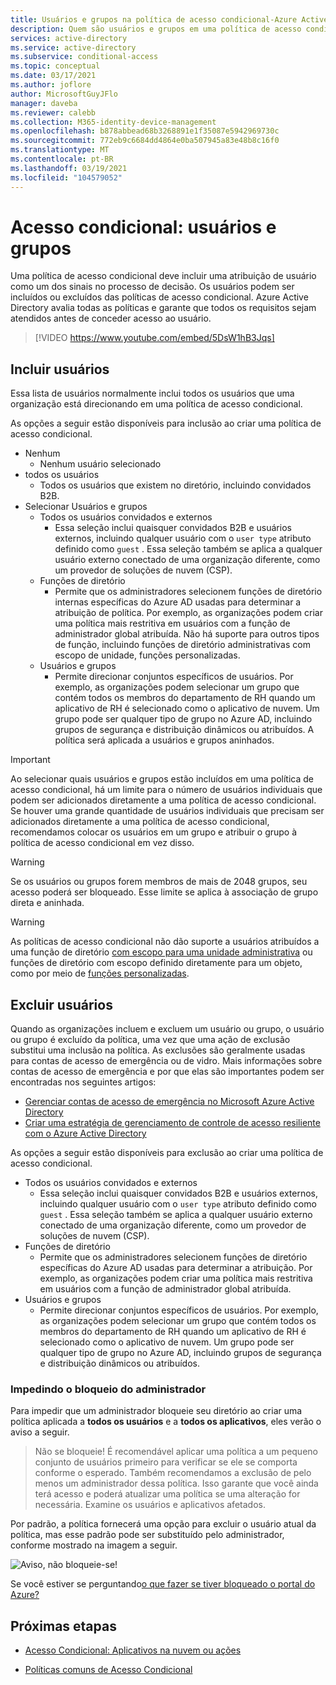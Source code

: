 ```yaml
---
title: Usuários e grupos na política de acesso condicional-Azure Active Directory
description: Quem são usuários e grupos em uma política de acesso condicional do Azure AD
services: active-directory
ms.service: active-directory
ms.subservice: conditional-access
ms.topic: conceptual
ms.date: 03/17/2021
ms.author: joflore
author: MicrosoftGuyJFlo
manager: daveba
ms.reviewer: calebb
ms.collection: M365-identity-device-management
ms.openlocfilehash: b878abbead68b3268891e1f35087e5942969730c
ms.sourcegitcommit: 772eb9c6684dd4864e0ba507945a83e48b8c16f0
ms.translationtype: MT
ms.contentlocale: pt-BR
ms.lasthandoff: 03/19/2021
ms.locfileid: "104579052"
---
```

# <a name="conditional-access-users-and-groups"></a>Acesso condicional: usuários e grupos

Uma política de acesso condicional deve incluir uma atribuição de usuário como um dos sinais no processo de decisão. Os usuários podem ser incluídos ou excluídos das políticas de acesso condicional. Azure Active Directory avalia todas as políticas e garante que todos os requisitos sejam atendidos antes de conceder acesso ao usuário. 

> [!VIDEO https://www.youtube.com/embed/5DsW1hB3Jqs]

## <a name="include-users"></a>Incluir usuários

Essa lista de usuários normalmente inclui todos os usuários que uma organização está direcionando em uma política de acesso condicional. 

As opções a seguir estão disponíveis para inclusão ao criar uma política de acesso condicional.

- Nenhum
   - Nenhum usuário selecionado
- todos os usuários
   - Todos os usuários que existem no diretório, incluindo convidados B2B.
- Selecionar Usuários e grupos
   - Todos os usuários convidados e externos
      - Essa seleção inclui quaisquer convidados B2B e usuários externos, incluindo qualquer usuário com o `user type` atributo definido como `guest` . Essa seleção também se aplica a qualquer usuário externo conectado de uma organização diferente, como um provedor de soluções de nuvem (CSP). 
   - Funções de diretório
      - Permite que os administradores selecionem funções de diretório internas específicas do Azure AD usadas para determinar a atribuição de política. Por exemplo, as organizações podem criar uma política mais restritiva em usuários com a função de administrador global atribuída. Não há suporte para outros tipos de função, incluindo funções de diretório administrativas com escopo de unidade, funções personalizadas.
   - Usuários e grupos
      - Permite direcionar conjuntos específicos de usuários. Por exemplo, as organizações podem selecionar um grupo que contém todos os membros do departamento de RH quando um aplicativo de RH é selecionado como o aplicativo de nuvem. Um grupo pode ser qualquer tipo de grupo no Azure AD, incluindo grupos de segurança e distribuição dinâmicos ou atribuídos. A política será aplicada a usuários e grupos aninhados.

> [!IMPORTANT]
> Ao selecionar quais usuários e grupos estão incluídos em uma política de acesso condicional, há um limite para o número de usuários individuais que podem ser adicionados diretamente a uma política de acesso condicional. Se houver uma grande quantidade de usuários individuais que precisam ser adicionados diretamente a uma política de acesso condicional, recomendamos colocar os usuários em um grupo e atribuir o grupo à política de acesso condicional em vez disso.

> [!WARNING]
> Se os usuários ou grupos forem membros de mais de 2048 grupos, seu acesso poderá ser bloqueado. Esse limite se aplica à associação de grupo direta e aninhada.

> [!WARNING]
> As políticas de acesso condicional não dão suporte a usuários atribuídos a uma função de diretório [com escopo para uma unidade administrativa](../roles/admin-units-assign-roles.md) ou funções de diretório com escopo definido diretamente para um objeto, como por meio de [funções personalizadas](../roles/custom-create.md).

## <a name="exclude-users"></a>Excluir usuários

Quando as organizações incluem e excluem um usuário ou grupo, o usuário ou grupo é excluído da política, uma vez que uma ação de exclusão substitui uma inclusão na política. As exclusões são geralmente usadas para contas de acesso de emergência ou de vidro. Mais informações sobre contas de acesso de emergência e por que elas são importantes podem ser encontradas nos seguintes artigos: 

* [Gerenciar contas de acesso de emergência no Microsoft Azure Active Directory](../roles/security-emergency-access.md)
* [Criar uma estratégia de gerenciamento de controle de acesso resiliente com o Azure Active Directory](../authentication/concept-resilient-controls.md)

As opções a seguir estão disponíveis para exclusão ao criar uma política de acesso condicional.

- Todos os usuários convidados e externos
   - Essa seleção inclui quaisquer convidados B2B e usuários externos, incluindo qualquer usuário com o `user type` atributo definido como `guest` . Essa seleção também se aplica a qualquer usuário externo conectado de uma organização diferente, como um provedor de soluções de nuvem (CSP). 
- Funções de diretório
   - Permite que os administradores selecionem funções de diretório específicas do Azure AD usadas para determinar a atribuição. Por exemplo, as organizações podem criar uma política mais restritiva em usuários com a função de administrador global atribuída.
- Usuários e grupos
   - Permite direcionar conjuntos específicos de usuários. Por exemplo, as organizações podem selecionar um grupo que contém todos os membros do departamento de RH quando um aplicativo de RH é selecionado como o aplicativo de nuvem. Um grupo pode ser qualquer tipo de grupo no Azure AD, incluindo grupos de segurança e distribuição dinâmicos ou atribuídos.

### <a name="preventing-administrator-lockout"></a>Impedindo o bloqueio do administrador

Para impedir que um administrador bloqueie seu diretório ao criar uma política aplicada a **todos os usuários** e a **todos os aplicativos**, eles verão o aviso a seguir.

> Não se bloqueie! É recomendável aplicar uma política a um pequeno conjunto de usuários primeiro para verificar se ele se comporta conforme o esperado. Também recomendamos a exclusão de pelo menos um administrador dessa política. Isso garante que você ainda terá acesso e poderá atualizar uma política se uma alteração for necessária. Examine os usuários e aplicativos afetados.

Por padrão, a política fornecerá uma opção para excluir o usuário atual da política, mas esse padrão pode ser substituído pelo administrador, conforme mostrado na imagem a seguir. 

![Aviso, não bloqueie-se!](./media/concept-conditional-access-users-groups/conditional-access-users-and-groups-lockout-warning.png)

Se você estiver se perguntando[o que fazer se tiver bloqueado o portal do Azure?](troubleshoot-conditional-access.md#what-to-do-if-you-are-locked-out-of-the-azure-portal)

## <a name="next-steps"></a>Próximas etapas

- [Acesso Condicional: Aplicativos na nuvem ou ações](concept-conditional-access-cloud-apps.md)

- [Políticas comuns de Acesso Condicional](concept-conditional-access-policy-common.md)
